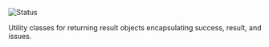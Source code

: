 ![Status](https://github.com/xeniorn/NetUtils.ManagedResult/actions/workflows/dotnet.yml/badge.svg?branch=main)

Utility classes for returning result objects encapsulating success, result, and issues.